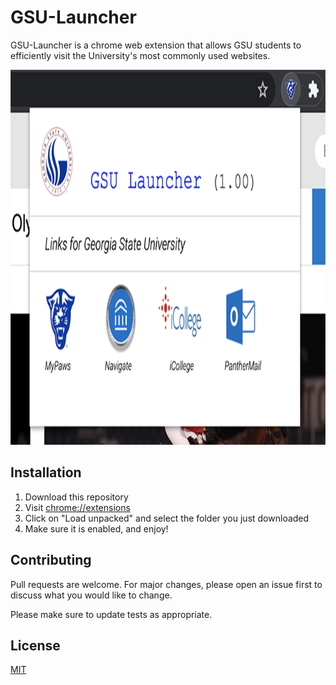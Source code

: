# GSU-Launcher

GSU-Launcher is a chrome web extension that allows GSU students to efficiently visit the University's most commonly used websites.


<img src = "images/img640.png" width = '800' height = '600'></img>

## Installation

1. Download this repository
2. Visit <a href = "chrome://extensions" target = "_blank" >chrome://extensions</a>
3. Click on "Load unpacked" and select the folder you just downloaded
4. Make sure it is enabled, and enjoy!



## Contributing
Pull requests are welcome. For major changes, please open an issue first to discuss what you would like to change.

Please make sure to update tests as appropriate.

## License
[MIT](https://choosealicense.com/licenses/mit/)